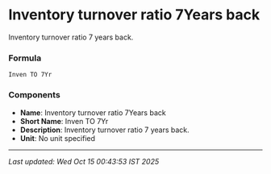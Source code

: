 # Inventory turnover ratio 7Years back
Inventory turnover ratio 7 years back.

### Formula
```text
Inven TO 7Yr
```


### Components
- **Name**: Inventory turnover ratio 7Years back
- **Short Name**: Inven TO 7Yr
- **Description**: Inventory turnover ratio 7 years back.
- **Unit**: No unit specified

---
*Last updated: Wed Oct 15 00:43:53 IST 2025*
